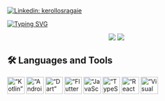 [![Linkedin: kerollosragaie](https://img.shields.io/badge/LinkedIn-0077B5?style=for-the-badge&logo=linkedin&logoColor=white)](https://www.linkedin.com/in/kerollos-ragaie/)

[![Typing SVG](https://readme-typing-svg.demolab.com?font=Fira+Code&weight=600&size=40&duration=3500&pause=1000&color=FF79C6&center=true&vCenter=true&repeat=false&width=1003&height=100&lines=Mobile+App+Developer)](https://git.io/typing-svg)

<div align="center">
  
![](https://github-profile-summary-cards.vercel.app/api/cards/profile-details?username=kerolosragaie&theme=dracula)
![](https://github-profile-summary-cards.vercel.app/api/cards/repos-per-language?username=kerolosragaie&theme=dracula)
</div>

## 🛠️ Languages and Tools
<p align="left">
<img alt=“Kotlin” width="40px" src="https://www.vectorlogo.zone/logos/kotlinlang/kotlinlang-icon.svg">
<img alt=“Android” width="40px" src="https://www.vectorlogo.zone/logos/android/android-icon.svg">
<img alt=“Dart” width="40px" src="https://www.vectorlogo.zone/logos/dartlang/dartlang-icon.svg">
<img alt=“Flutter” width="40px" src="https://www.vectorlogo.zone/logos/flutterio/flutterio-icon.svg">
<img alt=“JavaScript” width="40px" src="https://www.vectorlogo.zone/logos/javascript/javascript-icon.svg">
<img alt=“TypeScript” width="40px" src="https://www.vectorlogo.zone/logos/typescriptlang/typescriptlang-icon.svg">
<img alt=“React Native” width="40px" src="https://www.vectorlogo.zone/logos/reactjs/reactjs-icon.svg">
<img alt=“Visual Studio Code” width="40px" src="https://www.vectorlogo.zone/logos/visualstudio_code/visualstudio_code-icon.svg">
</p>


